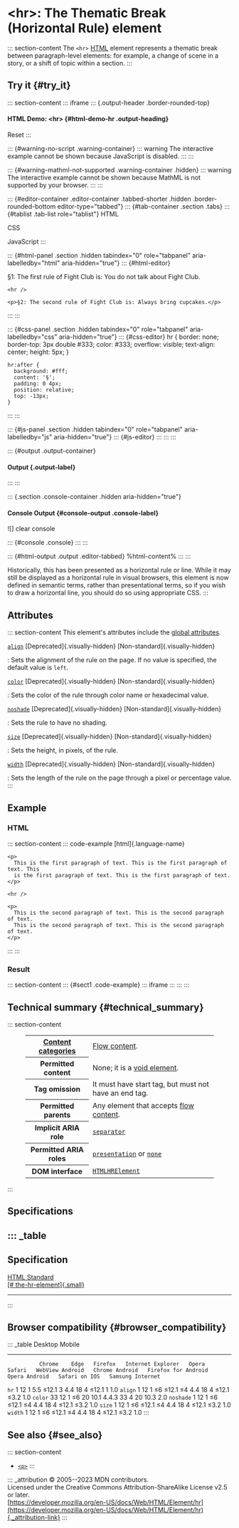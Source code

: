 

# \<hr\>: The Thematic Break (Horizontal Rule) element



::: section-content
The `<hr>` [HTML](../index) element represents a thematic break between
paragraph-level elements: for example, a change of scene in a story, or
a shift of topic within a section.
:::

## Try it {#try_it}

::: section-content
::: iframe
::: {.output-header .border-rounded-top}
#### HTML Demo: \<hr\> {#html-demo-hr .output-heading}

Reset
:::

::: {#warning-no-script .warning-container}
::: warning
The interactive example cannot be shown because JavaScript is disabled.
:::
:::

::: {#warning-mathml-not-supported .warning-container .hidden}
::: warning
The interactive example cannot be shown because MathML is not supported
by your browser.
:::
:::

::: {#editor-container .editor-container .tabbed-shorter .hidden .border-rounded-bottom editor-type="tabbed"}
::: {#tab-container .section .tabs}
::: {#tablist .tab-list role="tablist"}
HTML

CSS

JavaScript
:::

::: {#html-panel .section .hidden tabindex="0" role="tabpanel" aria-labelledby="html" aria-hidden="true"}
::: {#html-editor}
    <p>§1: The first rule of Fight Club is: You do not talk about Fight Club.</p>

    <hr />

    <p>§2: The second rule of Fight Club is: Always bring cupcakes.</p>
:::
:::

::: {#css-panel .section .hidden tabindex="0" role="tabpanel" aria-labelledby="css" aria-hidden="true"}
::: {#css-editor}
    hr {
      border: none;
      border-top: 3px double #333;
      color: #333;
      overflow: visible;
      text-align: center;
      height: 5px;
    }

    hr:after {
      background: #fff;
      content: '§';
      padding: 0 4px;
      position: relative;
      top: -13px;
    }
:::
:::

::: {#js-panel .section .hidden tabindex="0" role="tabpanel" aria-labelledby="js" aria-hidden="true"}
::: {#js-editor}
:::
:::
:::

::: {#output .output-container}
#### Output {.output-label}
:::
:::

::: {.section .console-container .hidden aria-hidden="true"}
#### Console Output {#console-output .console-label}

![]
clear console

::: {#console .console}
:::
:::

::: {#html-output .output .editor-tabbed}
%html-content%
:::
:::

Historically, this has been presented as a horizontal rule or line.
While it may still be displayed as a horizontal rule in visual browsers,
this element is now defined in semantic terms, rather than
presentational terms, so if you wish to draw a horizontal line, you
should do so using appropriate CSS.
:::

## Attributes

::: section-content
This element\'s attributes include the [global
attributes](../global_attributes).

[`align`](#align) [Deprecated]{.visually-hidden} [Non-standard]{.visually-hidden}

:   Sets the alignment of the rule on the page. If no value is
    specified, the default value is `left`.

[`color`](#color) [Deprecated]{.visually-hidden} [Non-standard]{.visually-hidden}

:   Sets the color of the rule through color name or hexadecimal value.

[`noshade`](#noshade) [Deprecated]{.visually-hidden} [Non-standard]{.visually-hidden}

:   Sets the rule to have no shading.

[`size`](#size) [Deprecated]{.visually-hidden} [Non-standard]{.visually-hidden}

:   Sets the height, in pixels, of the rule.

[`width`](#width) [Deprecated]{.visually-hidden} [Non-standard]{.visually-hidden}

:   Sets the length of the rule on the page through a pixel or
    percentage value.
:::

## Example

### HTML

::: section-content
::: code-example
[html]{.language-name}

``` {signature="QpIg03uP5cuR12WLHhTEftwyT8UeZqdaX/D1T/JfcCY=" data-language="html"}
<p>
  This is the first paragraph of text. This is the first paragraph of text. This
  is the first paragraph of text. This is the first paragraph of text.
</p>

<hr />

<p>
  This is the second paragraph of text. This is the second paragraph of text.
  This is the second paragraph of text. This is the second paragraph of text.
</p>
```
:::
:::

### Result

::: section-content
::: {#sect1 .code-example}
::: iframe
:::
:::
:::

## Technical summary {#technical_summary}

::: section-content
<figure class="table-container">
<div class="_table">
<table class="properties">
<tbody>
<tr class="odd">
<th scope="row"><a href="../content_categories">Content
categories</a></th>
<td><a href="../content_categories#flow_content">Flow content</a>.</td>
</tr>
<tr class="even">
<th scope="row">Permitted content</th>
<td>None; it is a <a
href="https://developer.mozilla.org/en-US/docs/Glossary/Void_element">void
element</a>.</td>
</tr>
<tr class="odd">
<th scope="row">Tag omission</th>
<td>It must have start tag, but must not have an end tag.</td>
</tr>
<tr class="even">
<th scope="row">Permitted parents</th>
<td>Any element that accepts <a
href="../content_categories#flow_content">flow content</a>.</td>
</tr>
<tr class="odd">
<th scope="row">Implicit ARIA role</th>
<td><a
href="https://developer.mozilla.org/en-US/docs/Web/Accessibility/ARIA/Roles/separator_role"><code>separator</code></a></td>
</tr>
<tr class="even">
<th scope="row">Permitted ARIA roles</th>
<td><a
href="https://developer.mozilla.org/en-US/docs/Web/Accessibility/ARIA/Roles/presentation_role"><code>presentation</code></a>
or <a
href="https://developer.mozilla.org/en-US/docs/Web/Accessibility/ARIA/Roles/none_role"><code>none</code></a></td>
</tr>
<tr class="odd">
<th scope="row">DOM interface</th>
<td><a
href="https://developer.mozilla.org/en-US/docs/Web/API/HTMLHRElement"><code>HTMLHRElement</code></a></td>
</tr>
</tbody>
</table>

</figure>
:::

## Specifications

::: _table
  -------------------------------------------------------------------------------------------------------
  Specification
  -------------------------------------------------------------------------------------------------------
  [HTML Standard\
  [\#
  the-hr-element]{.small}](https://html.spec.whatwg.org/multipage/grouping-content.html#the-hr-element)

  -------------------------------------------------------------------------------------------------------
:::

## Browser compatibility {#browser_compatibility}

::: _table
              Desktop                                                         Mobile                                                                                   
  ----------- --------- ------ --------- ------------------- ------- -------- ----------------- ---------------- --------------------- --------------- --------------- ------------------
              Chrome    Edge   Firefox   Internet Explorer   Opera   Safari   WebView Android   Chrome Android   Firefox for Android   Opera Android   Safari on IOS   Samsung Internet
  `hr`        1         12     1         5.5                 ≤12.1   3        4.4               18               4                     ≤12.1           1               1.0
  `align`     1         12     1         ≤6                  ≤12.1   ≤4       4.4               18               4                     ≤12.1           ≤3.2            1.0
  `color`     33        12     1         ≤6                  20      10.1     4.4.3             33               4                     20              10.3            2.0
  `noshade`   1         12     1         ≤6                  ≤12.1   ≤4       4.4               18               4                     ≤12.1           ≤3.2            1.0
  `size`      1         12     1         ≤6                  ≤12.1   ≤4       4.4               18               4                     ≤12.1           ≤3.2            1.0
  `width`     1         12     1         ≤6                  ≤12.1   ≤4       4.4               18               4                     ≤12.1           ≤3.2            1.0
:::

## See also {#see_also}

::: section-content
-   [`<p>`](p)
:::

::: _attribution
© 2005--2023 MDN contributors.\
Licensed under the Creative Commons Attribution-ShareAlike License v2.5
or later.\
[https://developer.mozilla.org/en-US/docs/Web/HTML/Element/hr](https://developer.mozilla.org/en-US/docs/Web/HTML/Element/hr){._attribution-link}
:::
